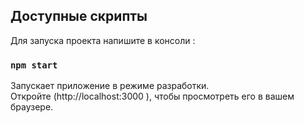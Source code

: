 ## Доступные скрипты

Для запуска проекта напишите в консоли :

### `npm start`

Запускает приложение в режиме разработки.\
Откройте (http://localhost:3000 ), чтобы просмотреть его в вашем браузере.
